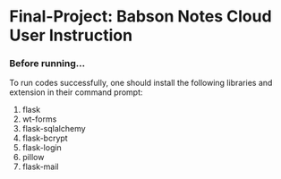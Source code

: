 # Final-Project: Babson Notes Cloud User Instruction 
### Before running...
To run codes successfully, one should install the following libraries and extension in their command prompt:
1) flask
2) wt-forms
3) flask-sqlalchemy
4) flask-bcrypt
5) flask-login
6) pillow
7) flask-mail
